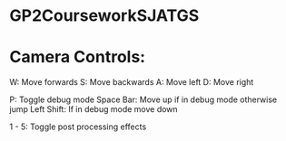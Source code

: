 # GP2CourseworkSJATGS
# Camera Controls:
W: Move forwards
S: Move backwards
A: Move left
D: Move right

P: Toggle debug mode
Space Bar: Move up if in debug mode otherwise jump
Left Shift: If in debug mode move down

1 - 5: Toggle post processing effects
